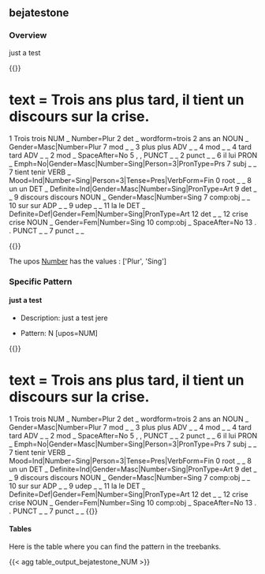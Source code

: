 ## bejatestone

### Overview

 just a test

{{<conll>}} 
# text = Trois ans plus tard, il tient un discours sur la crise.
1	Trois	trois	NUM	_	Number=Plur	2	det	_	wordform=trois
2	ans	an	NOUN	_	Gender=Masc|Number=Plur	7	mod	_	_
3	plus	plus	ADV	_	_	4	mod	_	_
4	tard	tard	ADV	_	_	2	mod	_	SpaceAfter=No
5	,	,	PUNCT	_	_	2	punct	_	_
6	il	lui	PRON	_	Emph=No|Gender=Masc|Number=Sing|Person=3|PronType=Prs	7	subj	_	_
7	tient	tenir	VERB	_	Mood=Ind|Number=Sing|Person=3|Tense=Pres|VerbForm=Fin	0	root	_	_
8	un	un	DET	_	Definite=Ind|Gender=Masc|Number=Sing|PronType=Art	9	det	_	_
9	discours	discours	NOUN	_	Gender=Masc|Number=Sing	7	comp:obj	_	_
10	sur	sur	ADP	_	_	9	udep	_	_
11	la	le	DET	_	Definite=Def|Gender=Fem|Number=Sing|PronType=Art	12	det	_	_
12	crise	crise	NOUN	_	Gender=Fem|Number=Sing	10	comp:obj	_	SpaceAfter=No
13	.	.	PUNCT	_	_	7	punct	_	_

{{</conll>}}

 The upos [Number](docs/general_guideline/Features/Number.md) has the values : ['Plur', 'Sing']


### Specific Pattern

#### just a test 

- Description: just a test jere

- Pattern: N [upos=NUM]


{{<conll>}}
# text = Trois ans plus tard, il tient un discours sur la crise.
1	Trois	trois	NUM	_	Number=Plur	2	det	_	wordform=trois
2	ans	an	NOUN	_	Gender=Masc|Number=Plur	7	mod	_	_
3	plus	plus	ADV	_	_	4	mod	_	_
4	tard	tard	ADV	_	_	2	mod	_	SpaceAfter=No
5	,	,	PUNCT	_	_	2	punct	_	_
6	il	lui	PRON	_	Emph=No|Gender=Masc|Number=Sing|Person=3|PronType=Prs	7	subj	_	_
7	tient	tenir	VERB	_	Mood=Ind|Number=Sing|Person=3|Tense=Pres|VerbForm=Fin	0	root	_	_
8	un	un	DET	_	Definite=Ind|Gender=Masc|Number=Sing|PronType=Art	9	det	_	_
9	discours	discours	NOUN	_	Gender=Masc|Number=Sing	7	comp:obj	_	_
10	sur	sur	ADP	_	_	9	udep	_	_
11	la	le	DET	_	Definite=Def|Gender=Fem|Number=Sing|PronType=Art	12	det	_	_
12	crise	crise	NOUN	_	Gender=Fem|Number=Sing	10	comp:obj	_	SpaceAfter=No
13	.	.	PUNCT	_	_	7	punct	_	_
{{</conll>}}

#### Tables

 Here is the table where you can find the pattern in the treebanks.

{{< agg table_output_bejatestone_NUM >}}
